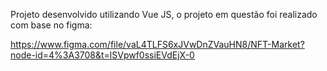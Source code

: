 Projeto desenvolvido utilizando Vue JS, o projeto em questão foi realizado com base no figma:

https://www.figma.com/file/vaL4TLFS6xJVwDnZVauHN8/NFT-Market?node-id=4%3A3708&t=lSVpwf0ssiEVdEjX-0

